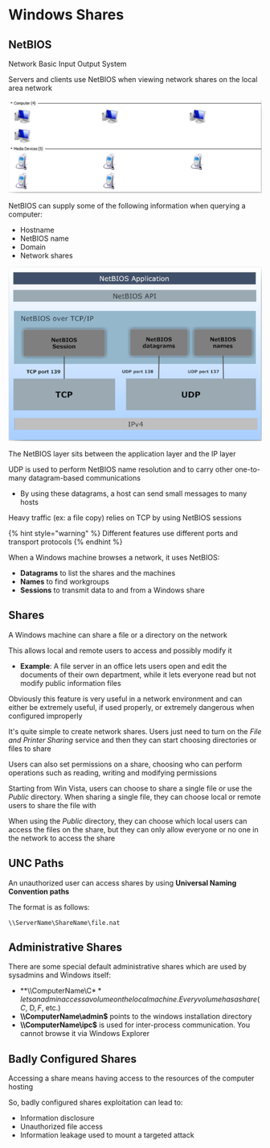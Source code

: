 # Windows Shares

## NetBIOS

Network Basic Input Output System

Servers and clients use NetBIOS when viewing network shares on the local area network

![](<../../../../.gitbook/assets/image (17).png>)

NetBIOS can supply some of the following information when querying a computer:

* Hostname
* NetBIOS name
* Domain
* Network shares

![Structure of NetBIOS](<../../../../.gitbook/assets/image (16) (1).png>)

The NetBIOS layer sits between the application layer and the IP layer

UDP is used to perform NetBIOS name resolution and to carry other one-to-many datagram-based communications

* By using these datagrams, a host can send small messages to many hosts

Heavy traffic (ex: a file copy) relies on TCP by using NetBIOS sessions

{% hint style="warning" %}
Different features use different ports and transport protocols
{% endhint %}

When a Windows machine browses a network, it uses NetBIOS:

* **Datagrams** to list the shares and the machines
* **Names** to find workgroups
* **Sessions** to transmit data to and from a Windows share

## Shares

A Windows machine can share a file or a directory on the network

This allows local and remote users to access and possibly modify it

* **Example**: A file server in an office lets users open and edit the documents of their own department, while it lets everyone read but not modify public information files

Obviously this feature is very useful in a network environment and can either be extremely useful, if used properly, or extremely dangerous when configured improperly

It's quite simple to create network shares. Users just need to turn on the _File and Printer Sharing_ service and then they can start choosing directories or files to share

Users can also set permissions on a share, choosing who can perform operations such as reading, writing and modifying permissions

Starting from Win Vista, users can choose to share a single file or use the _Public_ directory. When sharing a single file, they can choose local or remote users to share the file with

When using the _Public_ directory, they can choose which local users can access the files on the share, but they can only allow everyone or no one in the network to access the share

## UNC Paths

An unauthorized user can access shares by using **Universal Naming Convention paths**

The format is as follows:

```
\\ServerName\ShareName\file.nat
```

## Administrative Shares

There are some special default administrative shares which are used by sysadmins and Windows itself:

* **\\\ComputerName\C$** lets an admin access a volume on the local machine. Every volume has a share (C$, D$, F$, etc.)
* **\\\ComputerName\admin$** points to the windows installation directory
* **\\\ComputerName\ipc$** is used for inter-process communication. You cannot browse it via Windows Explorer

## Badly Configured Shares

Accessing a share means having access to the resources of the computer hosting

So, badly configured shares exploitation can lead to:

* Information disclosure
* Unauthorized file access
* Information leakage used to mount a targeted attack
